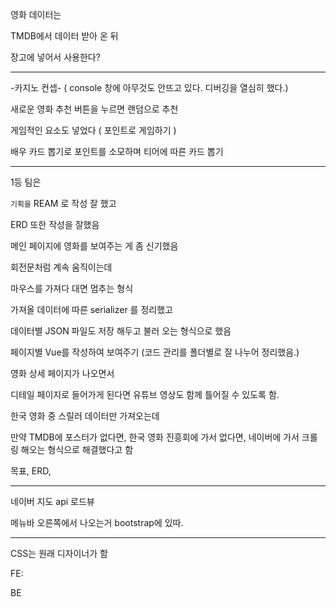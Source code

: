 영화 데이터는

TMDB에서 데이터 받아 온 뒤

장고에 넣어서 사용한다?

---

-카지노 컨셉- ( console 창에 아무것도 안뜨고 있다. 디버깅을 열심히 했다.)

새로운 영화 추천 버튼을 누르면 랜덤으로 추천

게임적인 요소도 넣었다 ( 포인트로 게임하기 )

배우 카드 뽑기로 포인트를 소모하며 티어에 따른 카드 뽑기

---

1등 팀은



`기획을` REAM 로 작성 잘 했고

ERD 또한 작성을 잘했음



메인 페이지에 영화를 보여주는 게 좀 신기했음 

회전문처럼 계속 움직이는데 

마우스를 가져다 대면 멈추는 형식



가져올 데이터에 따른 serializer 를 정리했고

데이터별 JSON 파일도 저장 해두고 불러 오는 형식으로 했음



페이지별 Vue를 작성하여 보여주기 (코드 관리를 폴더별로 잘 나누어 정리했음.)





영화 상세 페이지가 나오면서

디테일 페이지로 들어가게 된다면 유튜브 영상도 함께 틀어질 수 있도록 함.

한국 영화 중 스릴러 데이터만 가져오는데

만약 TMDB에 포스터가 없다면, 한국 영화 진흥회에 가서 없다면, 네이버에 가서 크롤링 해오는 형식으로 해결했다고 함

 

목표, ERD, 



---

네이버 지도 api 로드뷰

메뉴바 오른쪽에서 나오는거 bootstrap에 있따.

---

CSS는 원래 디자이너가 함

FE: 

BE